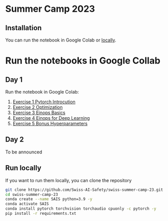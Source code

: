 # Summer Camp 2023

## Installation

You can run the notebook in Google Colab or [locally](#run-locally).

# Run the notebooks in Google Collab

## Day 1

Run the notebook in Google Colab:
1. [Exercise 1 Pytorch Introcution](https://colab.research.google.com/github/Swiss-AI-Safety/swiss-summer-camp-23/blob/main/day01/ex_1_numpy_to_pytorch.ipynb)
2. [Exercise 2 Optimization](https://colab.research.google.com/github/Swiss-AI-Safety/swiss-summer-camp-23/blob/main/day01/ex_2_optimization.ipynb)
3. [Exercise 3 Einops Basics](https://colab.research.google.com/github/Swiss-AI-Safety/swiss-summer-camp-23/blob/main/day01/ex_3_einops-basics.ipynb)
4. [Exercise 4 Einops for Deep Learning](https://colab.research.google.com/github/Swiss-AI-Safety/swiss-summer-camp-23/blob/main/day01/ex_4_einops-for-deep-learning.ipynb)
5. [Exercise 5 Bonus Hyperparameters](https://colab.research.google.com/github/Swiss-AI-Safety/swiss-summer-camp-23/blob/main/day01/ex_5_bonus_hyperparameters.ipynb)

## Day 2

To be announced

## Run locally

If you want to run them locally, you can clone the repository

```bash
git clone https://github.com/Swiss-AI-Safety/swiss-summer-camp-23.git
cd swiss-summer-camp-23
conda create --name SAIS python=3.9 -y
conda activate SAIS
conda install pytorch torchvision torchaudio cpuonly -c pytorch -y
pip install -r requirements.txt
```